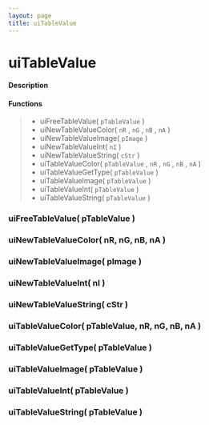 ```yaml
---
layout: page
title: uiTableValue
---
```


# uiTableValue

#### Description

#### Functions

> * uiFreeTableValue( `pTableValue` )
> * uiNewTableValueColor( `nR` , `nG` , `nB` , `nA` )
> * uiNewTableValueImage( `pImage` )
> * uiNewTableValueInt( `nI` )
> * uiNewTableValueString( `cStr` )
> * uiTableValueColor( `pTableValue` , `nR` , `nG` , `nB` , `nA` )
> * uiTableValueGetType( `pTableValue` )
> * uiTableValueImage( `pTableValue` )
> * uiTableValueInt( `pTableValue` )
> * uiTableValueString( `pTableValue` )

### uiFreeTableValue( pTableValue )

### uiNewTableValueColor( nR, nG, nB, nA )

### uiNewTableValueImage( pImage )

### uiNewTableValueInt( nI )

### uiNewTableValueString( cStr )

### uiTableValueColor( pTableValue, nR, nG, nB, nA )

### uiTableValueGetType( pTableValue )

### uiTableValueImage( pTableValue )

### uiTableValueInt( pTableValue )

### uiTableValueString( pTableValue )

